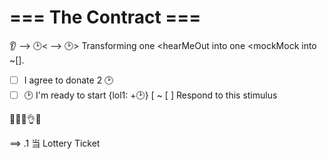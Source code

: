 # === The Contract ===
👂 --> 🕑< --> 🕑>
Transforming one &lt;hearMeOut into one &lt;mockMock into ~[].
 
- [ ] I agree to donate 2 🕑
- [ ] 🕑 I'm ready to start
{lol1: +🕑} [
~ [ ] Respond to this stimulus
 
🧂🦓🗻👌🚴
 
==> .1 当 Lottery Ticket